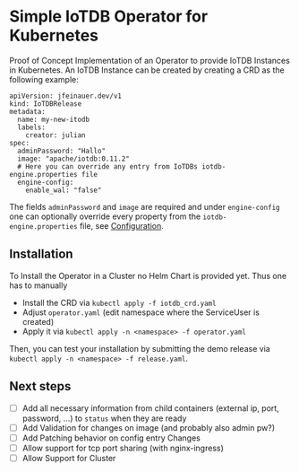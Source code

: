 # Simple IoTDB Operator for Kubernetes

Proof of Concept Implementation of an Operator to provide IoTDB Instances in Kubernetes.
An IoTDB Instance can be created by creating a CRD as the following example:

```
apiVersion: jfeinauer.dev/v1
kind: IoTDBRelease
metadata:
  name: my-new-itodb
  labels:
    creator: julian
spec:
  adminPassword: "Hallo"
  image: "apache/iotdb:0.11.2"
  # Here you can override any entry from IoTDBs iotdb-engine.properties file
  engine-config:
    enable_wal: "false"
```

The fields `adminPassword` and `image` are required and under `engine-config` one can optionally override every property from the `iotdb-engine.properties` file, see [Configuration](http://iotdb.apache.org/UserGuide/V0.10.x/Server/Config%20Manual.html).

## Installation

To Install the Operator in a Cluster no Helm Chart is provided yet.
Thus one has to manually

* Install the CRD via `kubectl apply -f iotdb_crd.yaml`
* Adjust `operator.yaml` (edit namespace where the ServiceUser is created)
* Apply it via `kubectl apply -n <namespace> -f operator.yaml`

Then, you can test your installation by submitting the demo release via `kubectl apply -n <namespace> -f release.yaml`.

## Next steps

- [ ] Add all necessary information from child containers (external ip, port, password, ...) to `status` when they are ready
- [ ] Add Validation for changes on image (and probably also admin pw?)
- [ ] Add Patching behavior on config entry Changes
- [ ] Allow support for tcp port sharing (with nginx-ingress)
- [ ] Allow Support for Cluster
